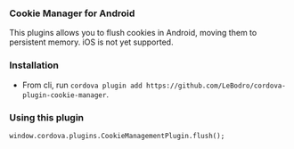 ### Cookie Manager for Android ###

This plugins allows you to flush cookies in Android, moving them to persistent memory. iOS is not yet supported.

### Installation ###

* From cli, run `cordova plugin add https://github.com/LeBodro/cordova-plugin-cookie-manager`.

### Using this plugin ###

    window.cordova.plugins.CookieManagementPlugin.flush();
